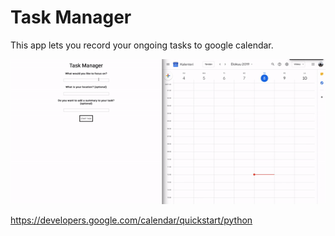 # Task Manager
This app lets you record your ongoing tasks to google calendar.


![Micromanagement Demo](micromanagement.gif)


https://developers.google.com/calendar/quickstart/python
